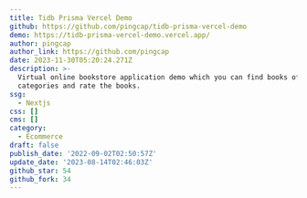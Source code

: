 ```yaml
---
title: Tidb Prisma Vercel Demo
github: https://github.com/pingcap/tidb-prisma-vercel-demo
demo: https://tidb-prisma-vercel-demo.vercel.app/
author: pingcap
author_link: https://github.com/pingcap
date: 2023-11-30T05:20:24.271Z
description: >-
  Virtual online bookstore application demo which you can find books of various
  categories and rate the books.
ssg:
  - Nextjs
css: []
cms: []
category:
  - Ecommerce
draft: false
publish_date: '2022-09-02T02:50:57Z'
update_date: '2023-08-14T02:46:03Z'
github_star: 54
github_fork: 34
---
```

